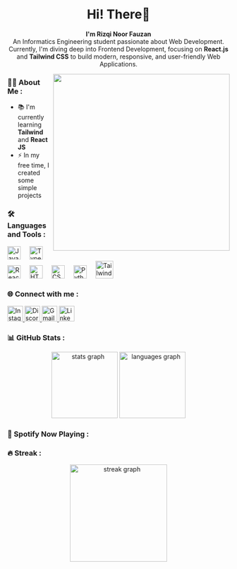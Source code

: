 <h1 align="center">Hi! There👋</h1>
<p align="center">
  <strong>I'm Rizqi Noor Fauzan</strong><br>
  An Informatics Engineering student passionate about Web Development.<br>
  Currently, I'm diving deep into Frontend Development, focusing on <strong>React.js</strong> and <strong>Tailwind CSS</strong> to build modern, responsive, and user-friendly Web Applications.
</p>


<img align="right" src="https://gifdb.com/images/high/cartoon-character-louise-belcher-coding-is-fun-ctmkcciuc1gyxos2.gif" width="400px">

### 👩‍💻 About Me :

- 📚 I'm currently learning **Tailwind** and **React JS**  
- ⚡ In my free time, I created some simple projects

### 🛠️ Languages and Tools :

<div align="left">
  <img src="https://cdn.jsdelivr.net/gh/devicons/devicon/icons/javascript/javascript-original.svg" height="30" alt="JavaScript" />
  <img width="12" />
  <img src="https://cdn.jsdelivr.net/gh/devicons/devicon/icons/typescript/typescript-original.svg" height="30" alt="TypeScript" />
  <img width="12" />
  <img src="https://cdn.jsdelivr.net/gh/devicons/devicon/icons/react/react-original.svg" height="30" alt="React" />
  <img width="12" />
  <img src="https://cdn.jsdelivr.net/gh/devicons/devicon/icons/html5/html5-original.svg" height="30" alt="HTML5" />
  <img width="12" />
  <img src="https://cdn.jsdelivr.net/gh/devicons/devicon/icons/css3/css3-original.svg" height="30" alt="CSS3" />
  <img width="12" />
  <img src="https://cdn.jsdelivr.net/gh/devicons/devicon/icons/python/python-original.svg" height="30" alt="Python" />
  <img width="12" />
  <img src="https://cdn.simpleicons.org/tailwindcss/06B6D4" height="40" alt="Tailwind CSS" />
</div>

### 🌐 Connect with me :

<div align="left">
  <a href="https://www.instagram.com/zann.7654?igsh=MXUwb2wzNzU1dGZhcg=">
    <img src="https://img.shields.io/static/v1?message=Instagram&logo=instagram&label=&color=E4405F&logoColor=white&style=for-the-badge" height="35" alt="Instagram" />
  </a>
  <a href="https://discord.com/users/zann0344">
    <img src="https://img.shields.io/static/v1?message=Discord&logo=discord&label=&color=7289DA&logoColor=white&style=for-the-badge" height="35" alt="Discord" />
  </a>
  <a href="mailto:rizqinoorf@gmail.com">
    <img src="https://img.shields.io/static/v1?message=Gmail&logo=gmail&label=&color=D14836&logoColor=white&style=for-the-badge" height="35" alt="Gmail" />
  </a>
  <a href="https://www.linkedin.com/in/rizqinoorfauzan">
    <img src="https://img.shields.io/static/v1?message=LinkedIn&logo=linkedin&label=&color=0077B5&logoColor=white&style=for-the-badge" height="35" alt="LinkedIn" />
  </a>
</div>

### 📊 GitHub Stats :


<div align="center">
  <img src="https://github-readme-stats.vercel.app/api?username=janfdev&hide_title=false&hide_rank=true&show_icons=true&include_all_commits=true&count_private=true&disable_animations=false&theme=shades-of-purple&locale=en&hide_border=false&order=1" height="150" alt="stats graph"  />
  <img src="https://github-readme-stats.vercel.app/api/top-langs?username=janfdev&locale=en&hide_title=false&layout=compact&card_width=320&langs_count=6&theme=shades-of-purple&hide_border=false&order=2" height="150" alt="languages graph"  />
 
</div>

### 🎵 Spotify Now Playing :

<!-- <div align="center">
  <a href="https://spotify-recently-played-readme.vercel.app/api?user=317uoax6ttjgfhecs2v2f3wihhga">
    <img src="https://spotify-recently-played-readme.vercel.app/api?user=317uoax6ttjgfhecs2v2f3wihhga&count=2&unique=false" alt="Spotify recently played" />
  </a>
</div> -->


### 🔥 Streak :
<div align="center">
    <img src="https://streak-stats.demolab.com?user=janfdev&locale=en&mode=daily&theme=shades-of-purple&hide_border=false&border_radius=5&order=3" height="220" alt="streak graph"  />
</div>



###
<br clear="both">

<!--<img src="https://raw.githubusercontent.com/janfdev/janfdev/output/snake.svg" alt="Snake animation" />



